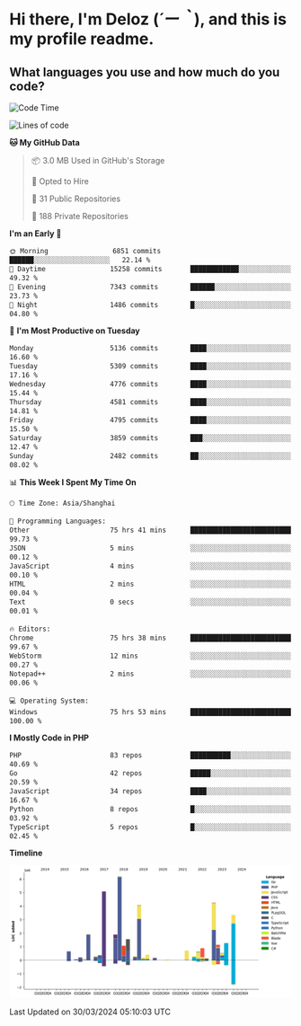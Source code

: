 # **Hi there, I'm Deloz (*´ー｀*), and this is my profile readme.**

## **What languages you use and how much do you code?**

<!--START_SECTION:waka-->
![Code Time](http://img.shields.io/badge/Code%20Time-3%2C631%20hrs%2033%20mins-blue)

![Lines of code](https://img.shields.io/badge/From%20Hello%20World%20I%27ve%20Written-37.6%20million%20lines%20of%20code-blue)

**🐱 My GitHub Data** 

> 📦 3.0 MB Used in GitHub's Storage 
 > 
> 💼 Opted to Hire
 > 
> 📜 31 Public Repositories 
 > 
> 🔑 188 Private Repositories 
 > 
**I'm an Early 🐤** 

```text
🌞 Morning                6851 commits        ██████░░░░░░░░░░░░░░░░░░░   22.14 % 
🌆 Daytime                15258 commits       ████████████░░░░░░░░░░░░░   49.32 % 
🌃 Evening                7343 commits        ██████░░░░░░░░░░░░░░░░░░░   23.73 % 
🌙 Night                  1486 commits        █░░░░░░░░░░░░░░░░░░░░░░░░   04.80 % 
```
📅 **I'm Most Productive on Tuesday** 

```text
Monday                   5136 commits        ████░░░░░░░░░░░░░░░░░░░░░   16.60 % 
Tuesday                  5309 commits        ████░░░░░░░░░░░░░░░░░░░░░   17.16 % 
Wednesday                4776 commits        ████░░░░░░░░░░░░░░░░░░░░░   15.44 % 
Thursday                 4581 commits        ████░░░░░░░░░░░░░░░░░░░░░   14.81 % 
Friday                   4795 commits        ████░░░░░░░░░░░░░░░░░░░░░   15.50 % 
Saturday                 3859 commits        ███░░░░░░░░░░░░░░░░░░░░░░   12.47 % 
Sunday                   2482 commits        ██░░░░░░░░░░░░░░░░░░░░░░░   08.02 % 
```


📊 **This Week I Spent My Time On** 

```text
🕑︎ Time Zone: Asia/Shanghai

💬 Programming Languages: 
Other                    75 hrs 41 mins      █████████████████████████   99.73 % 
JSON                     5 mins              ░░░░░░░░░░░░░░░░░░░░░░░░░   00.12 % 
JavaScript               4 mins              ░░░░░░░░░░░░░░░░░░░░░░░░░   00.10 % 
HTML                     2 mins              ░░░░░░░░░░░░░░░░░░░░░░░░░   00.04 % 
Text                     0 secs              ░░░░░░░░░░░░░░░░░░░░░░░░░   00.01 % 

🔥 Editors: 
Chrome                   75 hrs 38 mins      █████████████████████████   99.67 % 
WebStorm                 12 mins             ░░░░░░░░░░░░░░░░░░░░░░░░░   00.27 % 
Notepad++                2 mins              ░░░░░░░░░░░░░░░░░░░░░░░░░   00.06 % 

💻 Operating System: 
Windows                  75 hrs 53 mins      █████████████████████████   100.00 % 
```

**I Mostly Code in PHP** 

```text
PHP                      83 repos            ██████████░░░░░░░░░░░░░░░   40.69 % 
Go                       42 repos            █████░░░░░░░░░░░░░░░░░░░░   20.59 % 
JavaScript               34 repos            ████░░░░░░░░░░░░░░░░░░░░░   16.67 % 
Python                   8 repos             █░░░░░░░░░░░░░░░░░░░░░░░░   03.92 % 
TypeScript               5 repos             █░░░░░░░░░░░░░░░░░░░░░░░░   02.45 % 
```



**Timeline**

![Lines of Code chart](https://raw.githubusercontent.com/deloz/deloz/main/assets/bar_graph.png)


 Last Updated on 30/03/2024 05:10:03 UTC
<!--END_SECTION:waka-->
